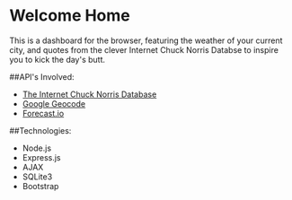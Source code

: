 # Welcome Home

This is a dashboard for the browser, featuring the weather of your current city, and quotes from the clever Internet Chuck Norris Databse to inspire you to kick the day's butt.

##API's Involved:
* [The Internet Chuck Norris Database](http://www.icndb.com/api/)
* [Google Geocode](https://developers.google.com/maps/documentation/geocoding/)
* [Forecast.io](https://developer.forecast.io/docs/v2)

##Technologies:
* Node.js
* Express.js
* AJAX
* SQLite3
* Bootstrap
